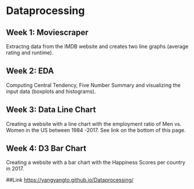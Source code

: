 # Dataprocessing

## Week 1: Moviescraper 
Extractng data from the IMDB website and creates two line graphs (average rating and runtime).

## Week 2: EDA
Computing Central Tendency, Five Number Summary and visualizing the input data (boxplots and histograms). 

## Week 3: Data Line Chart
Creating a website with a line chart with the employment ratio of Men vs. Women in the US between 1984 -2017. See link on the bottom of this page.

## Week 4: D3 Bar Chart
Creating a website with a bar chart with the Happiness Scores per country in 2017.

##Link
https://yangyangto.github.io/Dataprocessing/
